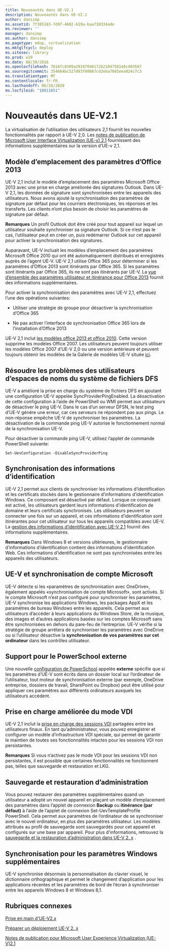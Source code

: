 ```yaml
---
title: Nouveautés dans UE-V2.1
description: Nouveautés dans UE-V2.1
author: dansimp
ms.assetid: 7f385183-7d97-4602-b19a-baa710334ade
ms.reviewer: ''
manager: dansimp
ms.author: dansimp
ms.pagetype: mdop, virtualization
ms.mktglfcycl: deploy
ms.sitesec: library
ms.prod: w10
ms.date: 08/30/2016
ms.openlocfilehash: 7816fc8309a29347048172b2104750140c483587
ms.sourcegitcommit: 354664bc527d93f80687cd2eba70d1eea024c7c3
ms.translationtype: MT
ms.contentlocale: fr-FR
ms.lasthandoff: 06/26/2020
ms.locfileid: "10811651"
---
```

# Nouveautés dans UE-V2.1


La virtualisation de l’utilisation des utilisateurs 2,1 fournit les nouvelles fonctionnalités par rapport à UE-V 2,0. Les [notes de publication de Microsoft User Interface Virtualization (UE-v) 2,1](microsoft-user-experience-virtualization--ue-v--21-release-notesuevv21.md) fournissent des informations supplémentaires sur la version d’UE-v 2,1.

## Modèle d’emplacement des paramètres d’Office 2013


UE-V 2,1 inclut le modèle d’emplacement des paramètres Microsoft Office 2013 avec une prise en charge améliorée des signatures Outlook. Dans UE-V 2,1, les données de signature sont synchronisées entre les appareils des utilisateurs. Nous avons ajouté la synchronisation des paramètres de signature par défaut pour les courriers électroniques, les réponses et les transferts. Les clients n’ont plus besoin de choisir les paramètres de signature par défaut.

**Remarques**  Un profil Outlook doit être créé pour tout appareil sur lequel un utilisateur souhaite synchroniser sa signature Outlook. Si ce n’est pas le cas, l’utilisateur peut en créer un, puis redémarrer Outlook sur cet appareil pour activer la synchronisation des signatures.

 

Auparavant, UE-V incluait les modèles d’emplacement des paramètres Microsoft Office 2010 qui ont été automatiquement distribués et enregistrés auprès de l’agent UE-V. UE-V 2,1 utilise Office 365 pour déterminer si les paramètres d’Office 2013 sont itinérants par Office 365. Si les paramètres sont itinérants par Office 365, ils ne sont pas itinérants par UE-V. La [vue d’ensemble des paramètres utilisateur et itinérance pour Office 2013](https://go.microsoft.com/fwlink/p/?LinkID=391220) fournit des informations supplémentaires.

Pour activer la synchronisation des paramètres avec UE-V 2,1, effectuez l’une des opérations suivantes:

-   Utiliser une stratégie de groupe pour désactiver la synchronisation d’Office 365

-   Ne pas activer l’interface de synchronisation Office 365 lors de l’installation d’Office 2013

UE-V 2,1 inclut [les modèles office 2013 et office 2010](https://technet.microsoft.com/library/dn458932.aspx#autosyncsettings). Cette version supprime les modèles Office 2007. Les utilisateurs peuvent toujours utiliser les modèles Office 2007 d’UE-V 2,0 ou une version antérieure et peuvent toujours obtenir les modèles de la Galerie de modèles UE-V située [ici](https://go.microsoft.com/fwlink/p/?LinkID=246589).

## Résoudre les problèmes des utilisateurs d’espaces de noms du système de fichiers DFS


UE-V a amélioré la prise en charge du système de fichiers DFS en ajoutant une configuration UE-V appelée SyncProviderPingEnabled. La désactivation de cette configuration à l’aide de PowerShell ou WMI permet aux utilisateurs de désactiver le ping UE-V. Dans le cas d’un serveur DFSN, le test ping d’UE-V génère une erreur, car ces serveurs ne répondent pas aux pings. Le non-réponse empêche UE-V de synchroniser les paramètres. La désactivation de la commande ping UE-V autorise le fonctionnement normal de la synchronisation UE-V.

Pour désactiver la commande ping UE-V, utilisez l’applet de commande PowerShell suivante:

``` syntax
Set-UevConfiguration -DisableSyncProviderPing
```

## Synchronisation des informations d’identification


UE-V 2,1 permet aux clients de synchroniser les informations d’identification et les certificats stockés dans le gestionnaire d’informations d’identification Windows. Ce composant est désactivé par défaut. Lorsque ce composant est activé, les utilisateurs gardent leurs informations d’identification de domaine et leurs certificats synchronisés. Les utilisateurs peuvent se connecter une fois sur un appareil, et ces informations d’identification sont itinérantes pour cet utilisateur sur tous les appareils compatibles avec UE-V. La [gestion des informations d’identification avec UE-V 2,1](https://technet.microsoft.com/library/dn458932.aspx#creds) fournit des informations supplémentaires.

**Remarques**  Dans Windows 8 et versions ultérieures, le gestionnaire d’informations d’identification contient des informations d’identification Web. Ces informations d’identification ne sont pas synchronisées entre les appareils des utilisateurs.

 

## UE-V et synchronisation de compte Microsoft


UE-V détecte si les «paramètres de synchronisation avec OneDrive», également appelés «synchronisation de compte Microsoft», sont activés. Si le compte Microsoft n’est pas configuré pour synchroniser les paramètres, UE-V synchronise les applications Windows, les packages AppX et les paramètres de bureau Windows entre les appareils. Cela permet aux utilisateurs d’accéder à leurs applications du Windows Store, de la musique, des images et d’autres applications basées sur les comptes Microsoft sans être synchronisées en dehors du pare-feu de l’entreprise. UE-V vérifie si la stratégie de groupe arrêtera de synchroniser les paramètres avec OneDrive ou si l’utilisateur désactive la **synchronisation de vos paramètres sur cet ordinateur** dans les contrôles utilisateur.

## Support pour le PowerSchool externe


Une nouvelle [configuration de PowerSchool](https://technet.microsoft.com/library/dn554321.aspx) appelée **externe** spécifie que si les paramètres d’UE-V sont écrits dans un dossier local sur l’ordinateur de l’utilisateur, tout moteur de synchronisation externe (par exemple, OneDrive entreprise, dossiers de travail, SharePoint ou Dropbox) peut être utilisé pour appliquer ces paramètres aux différents ordinateurs auxquels les utilisateurs accèdent.

## Prise en charge améliorée du mode VDI


UE-V 2,1 inclut la [prise en charge des sessions VDI](https://technet.microsoft.com/library/dn458932.aspx#vdi) partagées entre les utilisateurs finaux. En tant qu’administrateur, vous pouvez enregistrer et configurer un modèle d’infrastructure VDI spéciale, qui permet de garantir le maintien de toutes ses fonctionnalités intactes pour les sessions VDI non persistantes.

**Remarques**  Si vous n’activez pas le mode VDI pour les sessions VDI non persistantes, il est possible que certaines fonctionnalités ne fonctionnent pas, telles que sauvegarde et restauration et LKG.

 

## Sauvegarde et restauration d’administration


Vous pouvez restaurer des paramètres supplémentaires quand un utilisateur a adopté un nouvel appareil en plaçant un modèle d’emplacement des paramètres dans l’applet de connexion **Backup** ou **itinérance (par défaut)** à l’aide de l’applet de connexion Set-UevTemplateProfile PowerShell. Cela permet aux paramètres de l’ordinateur de se synchroniser avec le nouvel ordinateur, en plus des paramètres utilisateur. Les modèles attribués au profil de sauvegarde sont sauvegardés pour cet appareil et configurés sur une base par appareil. Pour plus d’informations, retrouvez la [sauvegarde et la restauration d’administration dans UE-V 2. x](manage-administrative-backup-and-restore-in-ue-v-2x-new-topic-for-21.md) .

## Synchronisation pour les paramètres Windows supplémentaires


UE-V synchronise désormais la personnalisation du clavier visuel, le dictionnaire orthographique et permet le changement d’application pour les applications récentes et les paramètres de bord de l’écran à synchroniser entre les appareils Windows 8 et Windows 8,1.






## Rubriques connexes


[Prise en main d'UE-V2.x](get-started-with-ue-v-2x-new-uevv2.md)

[Préparer un déploiement UE-V 2. x](prepare-a-ue-v-2x-deployment-new-uevv2.md)

[Notes de publication pour Microsoft User Experience Virtualization (UE-V)2.1](microsoft-user-experience-virtualization--ue-v--21-release-notesuevv21.md)

 

 





